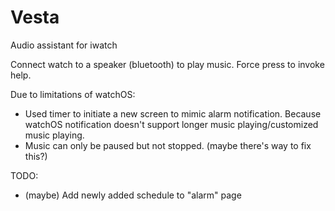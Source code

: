 # Vesta
Audio assistant for iwatch

Connect watch to a speaker (bluetooth) to play music.
Force press to invoke help.

Due to limitations of watchOS:
- Used timer to initiate a new screen to mimic alarm notification. Because watchOS notification doesn't support longer music playing/customized music playing.
- Music can only be paused but not stopped. (maybe there's way to fix this?)


TODO:
- (maybe) Add newly added schedule to "alarm" page



